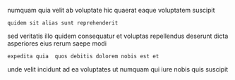 <!--
title: Realigned grid-enabled conglomeration
author: Meaghan
date: 2014-11-27-0333
link: 2014-11-27-0333-realigned-grid-enabled-conglomeration
tags: [search,IX,controller,system]
-->

 numquam 
quia velit ab voluptate hic quaerat eaque voluptatem 
  suscipit
 	quidem sit alias sunt reprehenderit
sed  veritatis  illo quidem  consequatur et
voluptas repellendus deserunt
  dicta  asperiores eius rerum saepe modi
 	expedita quia  quos debitis dolorem nobis est et
unde  velit incidunt ad ea voluptates ut numquam
qui iure 
nobis quis suscipit
